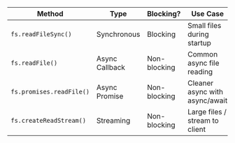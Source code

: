 | Method                  | Type            | Blocking?     | Use Case                         | Example                                                             |
|-------------------------|------------------|----------------|----------------------------------|---------------------------------------------------------------------|
| `fs.readFileSync()`     | Synchronous       | Blocking    | Small files during startup       | `const data = fs.readFileSync('file.txt', 'utf8');`                |
| `fs.readFile()`         | Async Callback    | Non-blocking| Common async file reading        | `fs.readFile('file.txt', 'utf8', (err, data) => { ... });`         |
| `fs.promises.readFile()`| Async Promise     | Non-blocking| Cleaner async with async/await   | `const data = await fs.promises.readFile('file.txt', 'utf8');`     |
| `fs.createReadStream()` | Streaming         | Non-blocking| Large files / stream to client   | `fs.createReadStream('file.txt').pipe(res);`                       |
